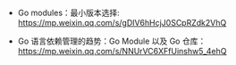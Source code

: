 #

* Go modules：最小版本选择: https://mp.weixin.qq.com/s/gDIV6hHcjJ0SCpRZdk2VhQ

* Go 语言依赖管理的趋势：Go Module 以及 Go 仓库：https://mp.weixin.qq.com/s/NNUrVC6XFfUinshw5_4ehQ


